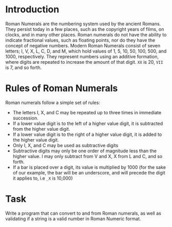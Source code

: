 # Introduction
Roman Numerals are the numbering system used by the ancient Romans. They persist today in a few places, such as the copyright years of films, on clocks, and in many other places.
Roman numerals do not have the ability to indicate fractional values, such as floating points, nor do they have the concept of negative numbers.
Modern Roman Numerals consist of seven letters; I, V, X, L, C, D, and M, which hold values of 1, 5, 10, 50, 100, 500, and 1000, respectively. They represent numbers using an additive formation, where digits are repeated to increase the amount of that digit. `XX` is 20, `VII` is 7, and so forth.

# Rules of Roman Numerals
Roman numerals follow a simple set of rules:

+ The letters I, X, and C may be repeated up to three times in immediate succession.
+ If a lower value digit is to the left of a higher value digit, it is subtracted from the higher value digit.
+ If a lower value digit is to the right of a higher value digit, it is added to the higher value digit.
+ Only I, X, and C may be used as subtractive digits
+ Subtractive digits may only be one order of magnitude less than the higher value. I may only subtract from V and X, X from L and C, and so forth.
+ If a bar is placed over a digit, its value is multiplied by 1000 (for the sake of our example, the bar will be an underscore, and will precede the digit it applies to, i.e `_X` is 10,000)

# Task
Write a program that can convert to and from Roman numerals, as well as validating if a string is a valid number in Roman Numeric format.
